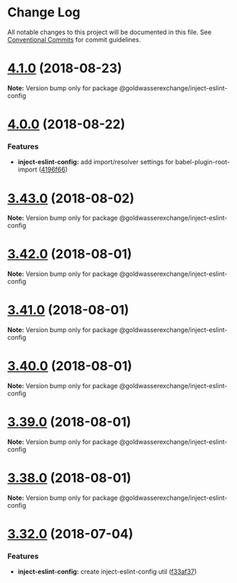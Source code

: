 # Change Log

All notable changes to this project will be documented in this file.
See [Conventional Commits](https://conventionalcommits.org) for commit guidelines.

<a name="4.1.0"></a>
# [4.1.0](https://github.com/goldwasserexchange/javascript/tree/master/packages/ge-scripts/inject-eslint-config/compare/v4.0.2...v4.1.0) (2018-08-23)




**Note:** Version bump only for package @goldwasserexchange/inject-eslint-config

<a name="4.0.0"></a>
# [4.0.0](https://github.com/goldwasserexchange/javascript/tree/master/packages/inject-eslint-config/compare/v3.52.0...v4.0.0) (2018-08-22)


### Features

* **inject-eslint-config:** add import/resolver settings for babel-plugin-root-import ([4196f66](https://github.com/goldwasserexchange/javascript/tree/master/packages/inject-eslint-config/commit/4196f66))




<a name="3.43.0"></a>
# [3.43.0](https://github.com/goldwasserexchange/javascript/tree/master/packages/inject-eslint-config/compare/v3.42.0...v3.43.0) (2018-08-02)




**Note:** Version bump only for package @goldwasserexchange/inject-eslint-config

<a name="3.42.0"></a>
# [3.42.0](https://github.com/goldwasserexchange/javascript/tree/master/packages/inject-eslint-config/compare/v3.41.0...v3.42.0) (2018-08-01)




**Note:** Version bump only for package @goldwasserexchange/inject-eslint-config

<a name="3.41.0"></a>
# [3.41.0](https://github.com/goldwasserexchange/javascript/tree/master/packages/inject-eslint-config/compare/v3.37.0...v3.41.0) (2018-08-01)




**Note:** Version bump only for package @goldwasserexchange/inject-eslint-config

<a name="3.40.0"></a>
# [3.40.0](https://github.com/goldwasserexchange/javascript/tree/master/packages/inject-eslint-config/compare/v3.37.0...v3.40.0) (2018-08-01)




**Note:** Version bump only for package @goldwasserexchange/inject-eslint-config

<a name="3.39.0"></a>
# [3.39.0](https://github.com/goldwasserexchange/javascript/tree/master/packages/inject-eslint-config/compare/v3.37.0...v3.39.0) (2018-08-01)




**Note:** Version bump only for package @goldwasserexchange/inject-eslint-config

<a name="3.38.0"></a>
# [3.38.0](https://github.com/goldwasserexchange/javascript/tree/master/packages/inject-eslint-config/compare/v3.37.0...v3.38.0) (2018-08-01)




**Note:** Version bump only for package @goldwasserexchange/inject-eslint-config

<a name="3.32.0"></a>
# [3.32.0](https://github.com/goldwasserexchange/javascript/tree/master/packages/inject-eslint-config/compare/v3.31.0...v3.32.0) (2018-07-04)


### Features

* **inject-eslint-config:** create inject-eslint-config util ([f33af37](https://github.com/goldwasserexchange/javascript/tree/master/packages/inject-eslint-config/commit/f33af37))
